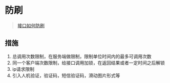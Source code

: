 # 防刷
> [接口如何防刷](https://github.com/Advanced-Frontend/Daily-Interview-Question/issues/254)
## 措施
1. 总调用次数限制，在服务端做限制，限制单位时间内的最多可调用次数
2. 同一个客户端次数限制，给接口调用加锁，在返回结果或者一定时间之后解锁
3. ip请求限制
4. 引入人机验证，验证码，短信验证码，滑动图片形式等
